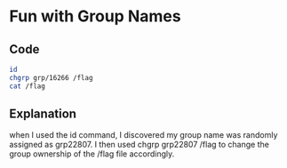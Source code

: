 # Fun with Group Names

## Code

```bash
id
chgrp grp/16266 /flag
cat /flag
```
## Explanation

when I used the id command, I discovered my group name was randomly assigned as grp22807. 
I then used chgrp grp22807 /flag to change the group ownership of the /flag file accordingly.
